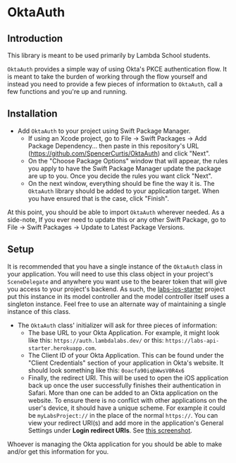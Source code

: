 # OktaAuth

## Introduction 

This library is meant to be used primarily by Lambda School students. 

`OktaAuth` provides a simple way of using Okta's PKCE authentication flow. It is meant to take the burden of working through the flow yourself and instead you need to provide a few pieces of information to `OktaAuth`, call a few functions and you're up and running.

## Installation

- Add `OktaAuth` to your project using Swift Package Manager. 
	- If using an Xcode project, go to File -> Swift Packages -> Add Package Dependency... then paste in this repository's URL (https://github.com/SpencerCurtis/OktaAuth) and click "Next". 
	- On the "Choose Package Options" window that will appear, the rules you apply to have the Swift Package Manager update the package are up to you. Once you decide the rules you want click "Next".
	- On the next window, everything should be fine the way it is. The `OktaAuth` library should be added to your application target. When you have ensured that is the case, click "Finish".

At this point, you should be able to import `OktaAuth` wherever needed. As a side-note, If you ever need to update this or any other Swift Package, go to File -> Swift Packages -> Update to Latest Package Versions.

## Setup

It is recommended that you have a single instance of the `OktaAuth` class in your application. You will need to use this class object in your project's `SceneDelegate` and anywhere you want use to the bearer token that will give you access to your project's backend. As such, the [labs-ios-starter](https://github.com/Lambda-School-Labs/labs-ios-starter) project put this instance in its model controller and the model controller itself uses a singleton instance. Feel free to use an alternate way of maintaining a single instance of this class. 

- The `OktaAuth` class' initializer will ask for three pieces of information:
	- The base URL to your Okta Application. For example, it might look like this: `https://auth.lambdalabs.dev/` or this: `https://labs-api-starter.herokuapp.com`.
	- The Client ID of your Okta Application. This can be found under the "Client Credentials" section of your application in Okta's website. It should look something like this: `0oacfa90iqbWwsV0R4x6`
	- Finally, the redirect URI. This will be used to open the iOS application back up once the user successfully finishes their authentication in Safari. More than one can be added to an Okta application on the website. To ensure there is no conflict with other applications on the user's device, it should have a unique scheme. For example it could be `myLabsProject://` in the place of the normal `https://`. You can view your redirect URI(s) and add more in the application's General Settings under __Login redirect URIs__. See [this screenshot](https://tk-assets.lambdaschool.com/276caf96-fcd4-4ccc-80af-bb3ec46f9f0f_ScreenShot2020-07-16at4.38.27PM.png).

Whoever is managing the Okta application for you should be able to make and/or get this information for you. 
